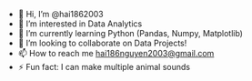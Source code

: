 - 👋 Hi, I’m @hai1862003
- 👀 I’m interested in Data Analytics 
- 🌱 I’m currently learning Python (Pandas, Numpy, Matplotlib)
- 💞️ I’m looking to collaborate on Data Projects!
- 📫 How to reach me [hai186nguyen2003@gmail.com](url)
- ⚡ Fun fact: I can make multiple animal sounds 

<!---
hai1862003/hai1862003 is a ✨ special ✨ repository because its `README.md` (this file) appears on your GitHub profile.
You can click the Preview link to take a look at your changes.
--->
